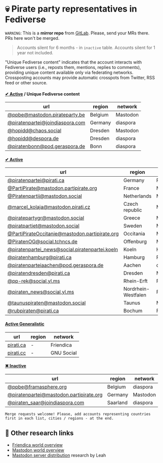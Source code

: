 

# :skull: Pirate party representatives in Fediverse

`WARNING`: This is a __mirror repo__ from [GitLab](https://gitlab.com/distributopia/caramba). Please, send your MRs there. PRs here won't be merged.

> Accounts silent for 6 months - in `inactive` table. Accounts silent for 1 year not included.

"Unique Fediverse content" indicates that the account interacts with Fediverse users (i.e., reposts them, mentions, replies to comments), providing unique content available only via federating networks. Crossposting accounts may provide automatic crosspots from Twitter, RSS feed or other source.

#### [✔ Active](active) / Unique Fediverse content
|**url**|**region**|**network**|
|-------|----------|-----------|
|[@ppbe@mastodon.pirateparty.be](https://mastodon.pirateparty.be/@ppbe)|Belgium|Mastodon|
|[@piratenpartei@joindiaspora.com](https://joindiaspora.com/u/piratenpartei)|Germany|diaspora|
|[@hopidd@chaos.social](https://chaos.social/@hopidd)|Dresden|Mastodon|
|[@hopidd@despora.de](https://despora.de/u/hopidd)|Dresden|diaspora|
|[@piratenbonn@pod.geraspora.de](https://pod.geraspora.de/u/piratenbonn)|Bonn|diaspora|

#### [✔ Active](active)
|**url**|**region**|**network**|
|-------|----------|-----------|
|[@piratenpartei@pirati.ca](https://pirati.ca/profile/piratenpartei)|Germany|Friendica|
|[@PartiPirate@mastodon.partipirate.org](https://mastodon.partipirate.org/@PartiPirate)|France|Mastodon|
|[@Piratenpartij@mastodon.social](https://mastodon.social/@Piratenpartij)|Netherlands|Mastodon|
|[@marcel_kolaja@mastodon.pirati.cz](https://mastodon.pirati.cz)|Czech republic|Mastodon|
|[@piratepartygr@mastodon.social](https://mastodon.social/@piratepartygr)|Greece|Mastodon|
|[@piratpartiet@mastodon.social](https://mastodon.social/@piratpartiet)|Sweden|Mastodon|
|[@PartiPirateOccitanie@mastodon.partipirate.org](https://mastodon.partipirate.org/@PartiPirateOccitanie)|Occitania|Mastodon|
|[@PiratenOG@social.tchncs.de](https://social.tchncs.de/@PiratenOG)|Offenburg|Mastodon|
|[@piratenpartei_news@social.piratenpartei.koeln](https://social.piratenpartei.koeln/channel/piratenpartei_news)|Koeln|Hubzilla|
|[@piratenhamburg@pirati.ca](https://pirati.ca/profile/piratenhamburg)|Hamburg|Friendica|
|[@piratenparteiaachen@pod.geraspora.de](https://pod.geraspora.de/u/piratenparteiaachen)|Aachen|diaspora|
|[@piratendresden@pirati.ca](https://pirati.ca/profile/piratendresden)|Dresden|Mastodon|
|[@pp-rek@social.yl.ms](https://social.yl.ms/profile/pp-rek)|Rhein-Erft|Friendica|
|[@piraten_news@social.yl.ms](https://social.yl.ms/profile/piraten_news)|Nordrhein-Westfalen|Friendica|
|[@taunuspiraten@mastodon.social](https://mastodon.social/@taunuspiraten)|Taunus|Mastodon|
|[@rubpiraten@pirati.ca](https://pirati.ca/profile/rubpiraten)|Bochum|Friendica|

#### [Active Generalistic](active-generalistic)
|**url**|**region**|**network**|
|-------|----------|-----------|
|[pirati.ca](https://pirati.ca)|-|Friendica|
|[pirati.cc](https://pirati.cc/main/all)|-|GNU Social|

#### [✖ Inactive](inactive)
|**url**|**region**|**network**|
|-------|----------|-----------|
|[@ppbe@framasphere.org](https://framasphere.org/u/ppbe)|Belgium|diaspora|
|[@piratenpartei@mastodon.partipirate.org](https://mastodon.partipirate.org/@piratenpartei)|Germany|Mastodon|
|[@piraten_saar@joindiaspora.com](https://joindiaspora.com/u/piraten_saar)|Saarland|diaspora|

`Merge requests welcome! Please, add accounts representing countries first in each list, cities / regions - at the end.`

## 🌟 Other research links
- [Friendica world overview](https://gitlab.com/distributopia/friendica-world-overview)
- [Mastodon world overview](https://gitlab.com/distributopia/masto-world-overview)
- [Mastodon server distribution](https://chaos.social/@leah/99837391793032137) research by Leah
